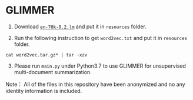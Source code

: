 # GLIMMER


1. Download [`en-70k-0.2.lm`](https://sourceforge.net/projects/cmusphinx/files/Acoustic%20and%20Language%20Models/US%20English/) and put it in `resources` folder.

2. Run the following instruction to get `word2vec.txt` and put it in `resources` folder.
```
cat word2vec.tar.gz* | tar -xzv
```

3. Please run `main.py` under Python3.7 to use GLIMMER for unsupervised multi-document summarization.


Note： All of the files in this repository have been anonymized and no any identity information is included.
